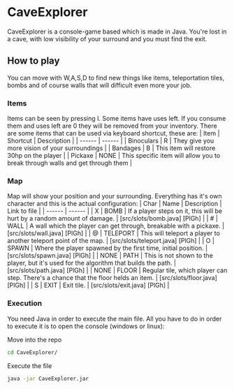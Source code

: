 # CaveExplorer
CaveExplorer is a console-game based which is made in Java. You're lost in a cave, with low visibility of your surround and you must find the exit.

## How to play
You can move with W,A,S,D to find new things like items, teleportation tiles, bombs and of course walls that will difficult even more your job.
### Items
Items can be seen by pressing I. Some items have uses left. If you consume them and uses left are 0 they will be removed from your inventory.
There are some items that can be used via keyboard shortcut, these are:
| Item | Shortcut | Description |
| ------ | ------ |
| Binoculars | R | They give you more vision of your surroundings |
| Bandages | B | This item will restore 30hp on the player |
| Pickaxe | NONE | This specific item will allow you to break through walls and get through them |

### Map
Map will show your position and your surrounding. Everything has it's own character and this is the actual configuration:
| Char | Name | Description | Link to file |
| ------ | ------ |
| X | BOMB | If a player steps on it, this will be hurt by a random amount of damage. | [src/slots/bomb.java] [PlGh] |
| # | WALL | A wall which the player can get through, breakable with a pickaxe. | [src/slots/wall.java] [PlGh] |
| @ | TELEPORT | This will teleport a player to another teleport point of the map. | [src/slots/teleport.java] [PlGh] |
| O | SPAWN | Where the player spawned by the first time, initial position. | [src/slots/spawn.java] [PlGh] |
| NONE | PATH | This is not shown to the player, but it's used for the algorithm that builds the path. | [src/slots/path.java] [PlGh] |
| NONE | FLOOR | Regular tile, which player can step. There's a chance that the floor helds an item. | [src/slots/floor.java] [PlGh] |
| S | EXIT | Exit tile. | [src/slots/exit.java] [PlGh] |

### Execution

You need Java in order to execute the main file.
All you have to do in order to execute it is to open the console (windows or linux):

Move into the repo
```sh
cd CaveExplorer/
```
Execute the file
```sh
java -jar CaveExplorer.jar
```
